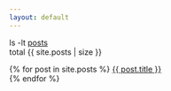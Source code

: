 ```yaml
---
layout: default
---
```

<p>ls -lt <a href="{{ site.url }}/posts/">posts</a><br />total {{ site.posts | size }}</p>
<p>
    {% for post in site.posts %}
        <a class="string" href="{{ post.url }}">{{ post.title }}</a><br />
    {% endfor %}
</p>
